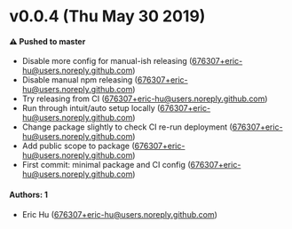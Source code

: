 # v0.0.4 (Thu May 30 2019)

#### ⚠️  Pushed to master

- Disable more config for manual-ish releasing  (676307+eric-hu@users.noreply.github.com)
- Disable manual npm releasing  (676307+eric-hu@users.noreply.github.com)
- Try releasing from CI  (676307+eric-hu@users.noreply.github.com)
- Run through intuit/auto setup locally  (676307+eric-hu@users.noreply.github.com)
- Change package slightly to check CI re-run deployment  (676307+eric-hu@users.noreply.github.com)
- Add public scope to package  (676307+eric-hu@users.noreply.github.com)
- First commit: minimal package and CI config  (676307+eric-hu@users.noreply.github.com)

#### Authors: 1

- Eric Hu (676307+eric-hu@users.noreply.github.com)